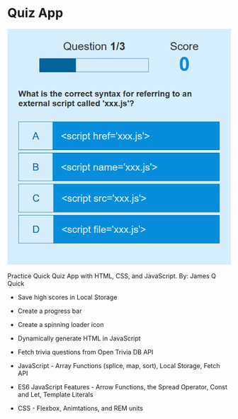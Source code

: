 # Quiz App

![img](./img/quiz-app.png)

Practice Quick Quiz App with HTML, CSS, and JavaScript. By: James Q Quick

-   Save high scores in Local Storage
-   Create a progress bar
-   Create a spinning loader icon
-   Dynamically generate HTML in JavaScript
-   Fetch trivia questions from Open Trivia DB API

-   JavaScript - Array Functions (splice, map, sort), Local Storage, Fetch API
-   ES6 JavaScript Features - Arrow Functions, the Spread Operator, Const and Let, Template Literals
-   CSS - Flexbox, Animtations, and REM units
